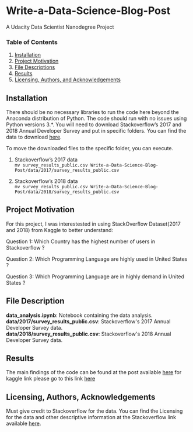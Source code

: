 # Write-a-Data-Science-Blog-Post
A Udacity Data Scientist Nanodegree Project

### Table of Contents

1. [Installation](#installation)
2. [Project Motivation](#motivation)
3. [File Descriptions](#files)
4. [Results](#results)
5. [Licensing, Authors, and Acknowledgements](#licensing)

## Installation <a name="installation"></a>

There should be no necessary libraries to run the code here beyond the Anaconda distribution of Python.  The code should run with no issues using Python versions 3.*.
You will need to download Stackoverflow’s 2017 and 2018 Annual Developer Survey and put in specific folders. You can find the data to download [here](https://insights.stackoverflow.com/survey). </br>

To move the downloaded files to the specific folder, you can execute. </br>

1. Stackoverflow’s 2017 data </br>
` mv survey_results_public.csv Write-a-Data-Science-Blog-Post/data/2017/survey_results_public.csv `</br>

2. Stackoverflow’s 2018 data </br>
` mv survey_results_public.csv Write-a-Data-Science-Blog-Post/data/2018/survey_results_public.csv `</br>

## Project Motivation<a name="motivation"></a>

For this project, I was interestested in using StackOverflow Dataset(2017 and 2018) from Kaggle to better understand:

Question 1: Which Country has the highest number of users in Stackoverflow ?

Question 2: Which Programming Language are highly used in United States ?

Question 3: Which Programming Language are in highly demand in United States ?


## File Description <a name="files"></a>

**data_analysis.ipynb**: Notebook containing the data analysis. </br>
**data/2017/survey_results_public.csv**: Stackoverflow's 2017 Annual Developer Survey data. </br>
**data/2018/survey_results_public.csv**: Stackoverflow's 2018 Annual Developer Survey data. </br>

## Results <a name="results"></a>
The main findings of the code can be found at the post available [here](https://medium.com/@bibekshahshankhar/most-popular-and-demanding-programming-languages-in-united-states-c7c8d4605fd0)
for kaggle link please go to this link [here](https://www.kaggle.com/davidshahshankhar/data-analysis)

## Licensing, Authors, Acknowledgements<a name="licensing"></a>
Must give credit to Stackoverflow for the data. You can find the Licensing for the data and other descriptive information at the Stackoverflow link available [here](https://insights.stackoverflow.com/survey).
